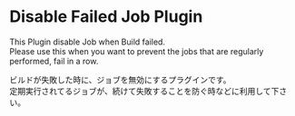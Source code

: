 Disable Failed Job Plugin
==========================

This Plugin disable Job when Build failed.<br>
Please use this when you want to prevent the jobs that are regularly performed, fail in a row.

ビルドが失敗した時に、ジョブを無効にするプラグインです。<br>
定期実行されてるジョブが、続けて失敗することを防ぐ時などに利用して下さい。
